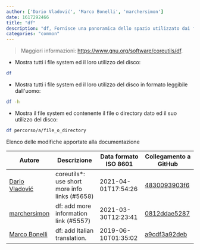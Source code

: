 ```yaml
---
author: ['Dario Vladović', 'Marco Bonelli', 'marchersimon']
date: 1617292466
title: "df"
description: "df, Fornisce una panoramica dello spazio utilizzato dai file system sui dischi."
categories: "common"
---
```

> Maggiori informazioni: <https://www.gnu.org/software/coreutils/df>.

- Mostra tutti i file system ed il loro utilizzo del disco:

```bash
df
```

- Mostra tutti i file system ed il loro utilizzo del disco in formato leggibile dall'uomo:

```bash
df -h
```

- Mostra il file system ed contenente il file o directory dato ed il suo utilizzo del disco:

```bash
df percorso/a/file_o_directory
```
Elenco delle modifiche apportate alla documentazione


Autore | Descrizione | Data formato ISO 8601 | Collegamento a GitHub
------|-----|-----|-----
[Dario Vladović](mailto:d.vladimyr@gmail.com) | coreutils*: use short more info links (#5658) | 2021-04-01T17:54:26 | [4830093903f6](https://github.com/tldr-pages/tldr/commit/4830093903f66ccf3ebbc2ecf477286e45edac59)
[marchersimon](mailto:50295997+marchersimon@users.noreply.github.com) | df: add more information link (#5557) | 2021-03-30T12:23:41 | [0812ddae5287](https://github.com/tldr-pages/tldr/commit/0812ddae5287591cb1f8064bf5eb63033cadf39b)
[Marco Bonelli](mailto:mb5.marcob@gmail.com) | df: add Italian translation. | 2019-06-10T01:35:02 | [a9cdf3a92deb](https://github.com/tldr-pages/tldr/commit/a9cdf3a92debe14b002cc6850e2dc5c5127f0621)

